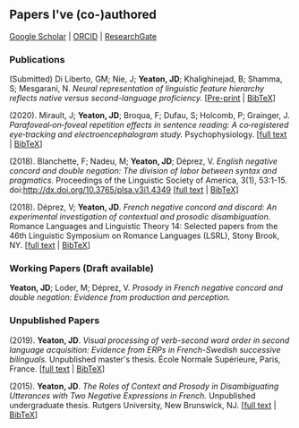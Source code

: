 ## Papers I've (co-)authored

[Google Scholar](https://scholar.google.fr/citations?user=YkzLBuwAAAAJ&hl=en) | 
[ORCID](https://orcid.org/0000-0002-6650-8080) | 
[ResearchGate](https://www.researchgate.net/profile/Jeremy_Yeaton)

### Publications

(Submitted) Di Liberto, GM; Nie, J; **Yeaton, JD**; Khalighinejad, B; Shamma, S; Mesgarani, N. _Neural representation of linguistic feature hierarchy reflects native versus second-language proficiency._ [[Pre-print](https://www.biorxiv.org/content/10.1101/2020.06.15.142554v1) \| [BibTeX](https://JeremyYeaton.github.io/papers/BibTeX#DiLiberto2020L2)]

(2020). Mirault, J; **Yeaton, JD**; Broqua, F; Dufau, S; Holcomb, P; Grainger, J. _Parafoveal‐on‐foveal repetition effects in sentence reading: A co‐registered eye‐tracking and electroencephalogram study._ Psychophysiology. [[full text](https://onlinelibrary.wiley.com/doi/epdf/10.1111/psyp.13553) \| [BibTeX](https://JeremyYeaton.github.io/papers/BibTeX#MiraultPsychophys2020)]

(2018). Blanchette, F; Nadeu, M; **Yeaton, JD**; Déprez, V. _English negative concord and double negation: The division of labor between syntax and pragmatics._ Proceedings of the Linguistic Society of America, 3(1), 53:1-15. doi:http://dx.doi.org/10.3765/plsa.v3i1.4349 [[full text](https://JeremyYeaton.github.io/papers/LSA2018_EnglishNCandDN.pdf) \| [BibTeX](https://JeremyYeaton.github.io/papers/BibTeX#Blanchette2018)]

(2018). Déprez, V; **Yeaton, JD**. _French negative concord and discord: An experimental investigation of contextual and prosodic disambiguation._ Romance Languages and Linguistic Theory 14: Selected papers from the 46th Linguistic Symposium on Romance Languages (LSRL),
Stony Brook, NY. [[full text](https://JeremyYeaton.github.io/papers/lsrl_46.pdf) \| [BibTeX](https://JeremyYeaton.github.io/papers/BibTeX#DeprezYeaton2018)]


### Working Papers (Draft available)
**Yeaton, JD**; Loder, M; Déprez, V. _Prosody in French negative concord and double negation:  Evidence from production and perception._


### Unpublished Papers

(2019). **Yeaton, JD**. _Visual processing of verb-second word order in second language acquisition: Evidence from ERPs in French-Swedish successive bilinguals._ Unpublished master's thesis. École Normale Supérieure, Paris, France. [[full text](https://JeremyYeaton.github.io/papers/Yeaton_MasterThesis.pdf) \| [BibTeX](https://JeremyYeaton.github.io/papers/BibTeX#YeatonThesis2019)]

(2015). **Yeaton, JD**. _The Roles of Context and Prosody in Disambiguating Utterances with Two Negative Expressions in French._ Unpublished undergraduate thesis. Rutgers University, New Brunswick, NJ. [[full text](https://JeremyYeaton.github.io/papers/Yeaton_UndergradThesis.pdf) \| [BibTeX](https://JeremyYeaton.github.io/papers/BibTeX#YeatonThesis2015)]
